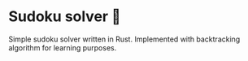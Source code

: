 # Sudoku solver 🦀

Simple sudoku solver written in Rust. Implemented with backtracking algorithm for learning purposes.
